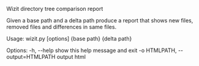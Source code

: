 Wizit directory tree comparison report

Given a base path and a delta path produce a report that shows new files, removed files and differences in
same files.

Usage: wizit.py [options] {base path} {delta path}

Options:
  -h, --help            show this help message and exit
  -o HTMLPATH, --output=HTMLPATH
                        output html
